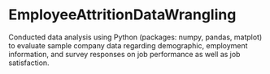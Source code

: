 # EmployeeAttritionDataWrangling
Conducted data analysis using Python (packages: numpy, pandas, matplot) to evaluate sample company data regarding demographic, employment information, and survey responses on job performance as well as job satisfaction. 
